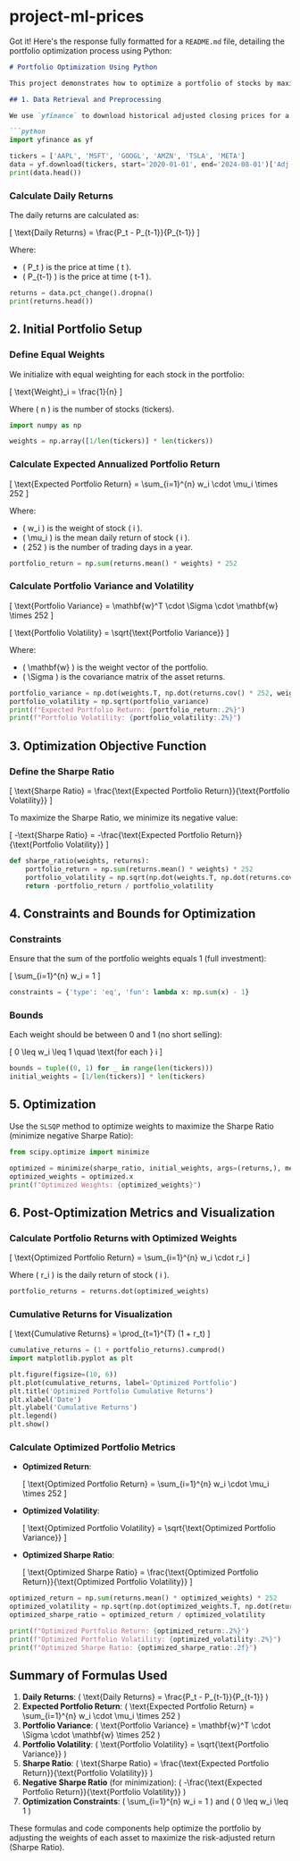 # project-ml-prices

Got it! Here's the response fully formatted for a `README.md` file, detailing the portfolio optimization process using Python:

```markdown
# Portfolio Optimization Using Python

This project demonstrates how to optimize a portfolio of stocks by maximizing the Sharpe Ratio using mean-variance optimization. The code uses historical stock data retrieved from Yahoo Finance, calculates daily returns, and applies optimization techniques to determine the best portfolio weights.

## 1. Data Retrieval and Preprocessing

We use `yfinance` to download historical adjusted closing prices for a list of tickers from `2020-01-01` to `2024-08-01`.

```python
import yfinance as yf

tickers = ['AAPL', 'MSFT', 'GOOGL', 'AMZN', 'TSLA', 'META']
data = yf.download(tickers, start='2020-01-01', end='2024-08-01')['Adj Close']
print(data.head())
```

### Calculate Daily Returns

The daily returns are calculated as:

\[
\text{Daily Returns} = \frac{P_t - P_{t-1}}{P_{t-1}}
\]

Where:
- \( P_t \) is the price at time \( t \).
- \( P_{t-1} \) is the price at time \( t-1 \).

```python
returns = data.pct_change().dropna()
print(returns.head())
```

## 2. Initial Portfolio Setup

### Define Equal Weights

We initialize with equal weighting for each stock in the portfolio:

\[
\text{Weight}_i = \frac{1}{n}
\]

Where \( n \) is the number of stocks (tickers).

```python
import numpy as np

weights = np.array([1/len(tickers)] * len(tickers))
```

### Calculate Expected Annualized Portfolio Return

\[
\text{Expected Portfolio Return} = \sum_{i=1}^{n} w_i \cdot \mu_i \times 252
\]

Where:
- \( w_i \) is the weight of stock \( i \).
- \( \mu_i \) is the mean daily return of stock \( i \).
- \( 252 \) is the number of trading days in a year.

```python
portfolio_return = np.sum(returns.mean() * weights) * 252
```

### Calculate Portfolio Variance and Volatility

\[
\text{Portfolio Variance} = \mathbf{w}^T \cdot \Sigma \cdot \mathbf{w} \times 252
\]

\[
\text{Portfolio Volatility} = \sqrt{\text{Portfolio Variance}}
\]

Where:
- \( \mathbf{w} \) is the weight vector of the portfolio.
- \( \Sigma \) is the covariance matrix of the asset returns.

```python
portfolio_variance = np.dot(weights.T, np.dot(returns.cov() * 252, weights))
portfolio_volatility = np.sqrt(portfolio_variance)
print(f"Expected Portfolio Return: {portfolio_return:.2%}")
print(f"Portfolio Volatility: {portfolio_volatility:.2%}")
```

## 3. Optimization Objective Function

### Define the Sharpe Ratio

\[
\text{Sharpe Ratio} = \frac{\text{Expected Portfolio Return}}{\text{Portfolio Volatility}}
\]

To maximize the Sharpe Ratio, we minimize its negative value:

\[
-\text{Sharpe Ratio} = -\frac{\text{Expected Portfolio Return}}{\text{Portfolio Volatility}}
\]

```python
def sharpe_ratio(weights, returns):
    portfolio_return = np.sum(returns.mean() * weights) * 252
    portfolio_volatility = np.sqrt(np.dot(weights.T, np.dot(returns.cov() * 252, weights)))
    return -portfolio_return / portfolio_volatility
```

## 4. Constraints and Bounds for Optimization

### Constraints

Ensure that the sum of the portfolio weights equals 1 (full investment):

\[
\sum_{i=1}^{n} w_i = 1
\]

```python
constraints = {'type': 'eq', 'fun': lambda x: np.sum(x) - 1}
```

### Bounds

Each weight should be between 0 and 1 (no short selling):

\[
0 \leq w_i \leq 1 \quad \text{for each } i
\]

```python
bounds = tuple((0, 1) for _ in range(len(tickers)))
initial_weights = [1/len(tickers)] * len(tickers)
```

## 5. Optimization

Use the `SLSQP` method to optimize weights to maximize the Sharpe Ratio (minimize negative Sharpe Ratio):

```python
from scipy.optimize import minimize

optimized = minimize(sharpe_ratio, initial_weights, args=(returns,), method='SLSQP', bounds=bounds, constraints=constraints)
optimized_weights = optimized.x
print(f"Optimized Weights: {optimized_weights}")
```

## 6. Post-Optimization Metrics and Visualization

### Calculate Portfolio Returns with Optimized Weights

\[
\text{Optimized Portfolio Return} = \sum_{i=1}^{n} w_i \cdot r_i
\]

Where \( r_i \) is the daily return of stock \( i \).

```python
portfolio_returns = returns.dot(optimized_weights)
```

### Cumulative Returns for Visualization

\[
\text{Cumulative Returns} = \prod_{t=1}^{T} (1 + r_t)
\]

```python
cumulative_returns = (1 + portfolio_returns).cumprod()
import matplotlib.pyplot as plt

plt.figure(figsize=(10, 6))
plt.plot(cumulative_returns, label='Optimized Portfolio')
plt.title('Optimized Portfolio Cumulative Returns')
plt.xlabel('Date')
plt.ylabel('Cumulative Returns')
plt.legend()
plt.show()
```

### Calculate Optimized Portfolio Metrics

- **Optimized Return**:

    \[
    \text{Optimized Portfolio Return} = \sum_{i=1}^{n} w_i \cdot \mu_i \times 252
    \]

- **Optimized Volatility**:

    \[
    \text{Optimized Portfolio Volatility} = \sqrt{\text{Optimized Portfolio Variance}}
    \]

- **Optimized Sharpe Ratio**:

    \[
    \text{Optimized Sharpe Ratio} = \frac{\text{Optimized Portfolio Return}}{\text{Optimized Portfolio Volatility}}
    \]

```python
optimized_return = np.sum(returns.mean() * optimized_weights) * 252
optimized_volatility = np.sqrt(np.dot(optimized_weights.T, np.dot(returns.cov() * 252, optimized_weights)))
optimized_sharpe_ratio = optimized_return / optimized_volatility

print(f"Optimized Portfolio Return: {optimized_return:.2%}")
print(f"Optimized Portfolio Volatility: {optimized_volatility:.2%}")
print(f"Optimized Sharpe Ratio: {optimized_sharpe_ratio:.2f}")
```

## Summary of Formulas Used

1. **Daily Returns**: \( \text{Daily Returns} = \frac{P_t - P_{t-1}}{P_{t-1}} \)
2. **Expected Portfolio Return**: \( \text{Expected Portfolio Return} = \sum_{i=1}^{n} w_i \cdot \mu_i \times 252 \)
3. **Portfolio Variance**: \( \text{Portfolio Variance} = \mathbf{w}^T \cdot \Sigma \cdot \mathbf{w} \times 252 \)
4. **Portfolio Volatility**: \( \text{Portfolio Volatility} = \sqrt{\text{Portfolio Variance}} \)
5. **Sharpe Ratio**: \( \text{Sharpe Ratio} = \frac{\text{Expected Portfolio Return}}{\text{Portfolio Volatility}} \)
6. **Negative Sharpe Ratio** (for minimization): \( -\frac{\text{Expected Portfolio Return}}{\text{Portfolio Volatility}} \)
7. **Optimization Constraints**: \( \sum_{i=1}^{n} w_i = 1 \) and \( 0 \leq w_i \leq 1 \)

These formulas and code components help optimize the portfolio by adjusting the weights of each asset to maximize the risk-adjusted return (Sharpe Ratio).
